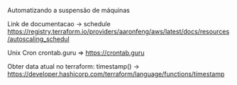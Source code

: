 Automatizando a suspensão de máquinas

Link de documentacao -> schedule
https://registry.terraform.io/providers/aaronfeng/aws/latest/docs/resources/autoscaling_schedul

Unix Cron
crontab.guru => https://crontab.guru

Obter data atual no terraform: timestamp() -> https://developer.hashicorp.com/terraform/language/functions/timestamp
